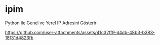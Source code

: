 # ipim
Python ile Genel ve Yerel IP Adresini Gösterir



https://github.com/user-attachments/assets/41c32ff9-d4db-48b3-b383-18f31d4823fb

